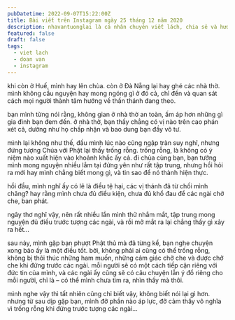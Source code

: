 ```yaml
---
pubDatetime: 2022-09-07T15:22:00Z
title: Bài viết trên Instagram ngày 25 tháng 12 năm 2020
description: nhavantuonglai là cá nhân chuyên viết lách, chia sẻ và hướng dẫn mọi người thuần thục hơn khi thực hành viết lách mỗi ngày qua những bài chia sẻ ngắn trên Instagram chính thức.
featured: false
draft: false
tags:
  - viet lach
  - doan van
  - instagram
---
```


khi còn ở Huế, mình hay lên chùa. còn ở Đà Nẵng lại hay ghé các nhà thờ. mình không cầu nguyện hay mong ngóng gì ở đó cả, chỉ đến và quan sát cách mọi người thành tâm hướng về thần thánh đang theo.

bạn mình từng nói rằng, không gian ở nhà thờ an toàn, ấm áp hơn những gì gia đình bạn đem đến. ở nhà thờ, bạn thấy chẳng có vị nào trên cao phán xét cả, dường như họ chấp nhận và bao dung bạn đầy vô tư.

mình lại không như thế, đầu mình lúc nào cũng ngập tràn suy nghĩ, nhưng đứng tượng Chúa với Phật lại thấy trống rỗng. trống rỗng, là không có ý niệm nào xuất hiện vào khoảnh khắc ấy cả. đi chùa cùng bạn, bạn tưởng mình mong nguyện nhiều lắm tại đứng yên như rất tập trung, nhưng hồi hỏi ra mới hay mình chẳng biết mong gì, và tin sao để nó thành hiện thực.

hồi đầu, mình nghĩ ấy có lẽ là điều tệ hại, các vị thánh đã từ chối mình chăng? hay rằng mình chưa đủ điều kiện, chưa đủ khổ đau để các ngài chở che, ban phát.

ngây thơ nghĩ vậy, nên rất nhiều lần mình thử nhắm mắt, tập trung mong nguyện đủ điều trước tượng các ngài, và rồi mở mắt ra lại chẳng thấy gì xảy ra hết…

sau này, mình gặp bạn phượt Phật thủ mà đã từng kể, bạn nghe chuyện xong bảo ấy là một điều tốt. bởi, không phải ai cũng có thể trống rỗng, không bị thôi thúc những ham muốn, những cảm giác chở che và được chở che khi đứng trước các ngài. mỗi người sẽ có một cách tiếp cận riêng với đức tin của mình, và các ngài ấy cũng sẽ có câu chuyện lẫn ý đồ riêng cho mỗi người, chỉ là – có thể mình chưa tìm ra, nhìn thấy mà thôi.

mình nghe vậy thì tất nhiên cũng chỉ biết vậy, không biết nói lại gì hơn. nhưng từ sau dịp gặp bạn, mình đỡ phần nào áp lực, đỡ cảm thấy vô nghĩa vì trống rỗng khi đứng trước tượng các ngài…
